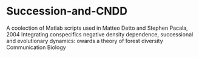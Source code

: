 # Succession-and-CNDD
A coolection of Matlab scripts used in
Matteo Detto and Stephen Pacala, 2004
Integrating conspecifics negative density dependence, successional and evolutionary dynamics: 
owards a theory of forest diversity 
Communication Biology



